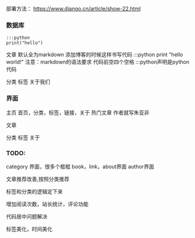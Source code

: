 部署方法： https://www.django.cn/article/show-22.html

### 数据库

    :::python
	print("hello")


文章
	默认全为markdown
	添加博客的时候这样书写代码
		:::python
		print "hello world!"
	注意：markdown的语法要求 代码前空四个空格 :::python声明是python代码

分类
标签
关于我们

### 界面

主页
	首页，分类，标签，链接，关于
	热门文章
	作者就写朱亚非

文章
	
分类 标签
关于

### TODO: 
category 界面，很多个框框
book，link，about界面
author界面

文章推荐改善,按照分类推荐

标签和分类的逻辑定下来

增加阅读次数，站长统计，评论功能

代码居中问题解决

标签美化，时间美化
